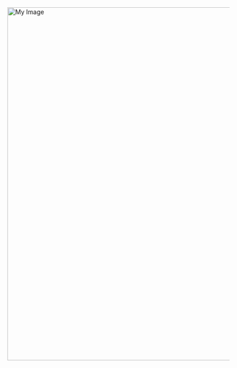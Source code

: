 <a href="https://scrimba.com/certificate-cert2uNjfK9m1n3zCRVUZGA8bbZnDg3Aa48Zh8g">
  <img src="https://github.com/user-attachments/assets/3cc7f89e-3aa2-4ef8-9253-22caf4c1f410" alt="My Image" width="800" />
</a>
